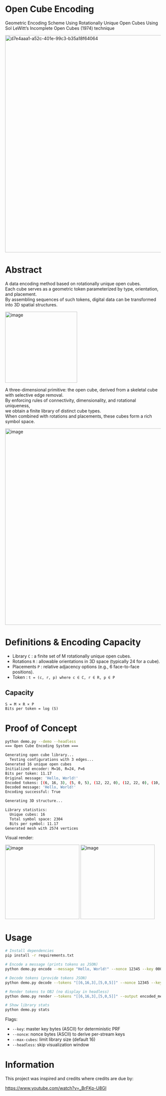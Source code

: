 # Open Cube Encoding
Geometric Encoding Scheme Using Rotationally Unique Open Cubes
Using Sol LeWitt’s Incomplete Open Cubes (1974) technique

<img width="700" alt="d7e4aaa1-a52c-401e-99c3-b35a18f64064" src="https://github.com/user-attachments/assets/30b7e7e5-eec3-4c6c-9bc6-4d6bbb79206b" />

# Abstract

A data encoding method based on rotationally unique open cubes.  
Each cube serves as a geometric token parameterized by type, orientation, and placement.  
By assembling sequences of such tokens, digital data can be transformed into 3D spatial structures.  

<img width="233" height="229" alt="image" src="https://github.com/user-attachments/assets/ab329918-ac83-47d1-a2bb-f9760cf62ab6" />

A three-dimensional primitive: the open cube, derived from a skeletal cube with selective edge removal.  
By enforcing rules of connectivity, dimensionality, and rotational uniqueness,  
we obtain a finite library of distinct cube types.  
When combined with rotations and placements, these cubes form a rich symbol space.  

<img width="1109" height="633" alt="image" src="https://github.com/user-attachments/assets/e2d98a17-e30f-4ac1-88ea-b4aebf08524a" />


# Definitions & Encoding Capacity

- Library `C`       : a finite set of M rotationally unique open cubes.
- Rotations `R`     : allowable orientations in 3D space (typically 24 for a cube).
- Placements `P`    : relative adjacency options (e.g., 6 face-to-face positions).
- Token             : `t = (c, r, p) where c ∈ C, r ∈ R, p ∈ P`
 
## Capacity
```
S = M × R × P
Bits per token = log (S)
```

# Proof of Concept

```bash
python demo.py --demo --headless
=== Open Cube Encoding System ===

Generating open cube library...
  Testing configurations with 3 edges...
Generated 16 unique open cubes
Initialized encoder: M=16, R=24, P=6
Bits per token: 11.17
Original message: 'Hello, World!'
Encoded tokens: [(6, 16, 3), (5, 0, 5), (12, 22, 0), (12, 22, 0), (10, 0, 2), (12, 11, 0), (5, 7, 4), (12, 11, 1), (10, 0, 2), (10, 0, 4), (12, 22, 0), (9, 3, 4), (1, 6, 3)]
Decoded message: 'Hello, World!'
Encoding successful: True

Generating 3D structure...

Library statistics:
  Unique cubes: 16
  Total symbol space: 2304
  Bits per symbol: 11.17
Generated mesh with 2574 vertices
```

Visual render:  

<img width="240" alt="image" src="https://github.com/user-attachments/assets/92676f50-965f-43fc-881f-5601cf6525ab" />
<img width="240" alt="image" src="https://github.com/user-attachments/assets/8d21ef46-6a21-4f0d-99aa-637d1fd6512f" />


# Usage

```bash
# Install dependencies
pip install -r requirements.txt

# Encode a message (prints tokens as JSON)
python demo.py encode --message "Hello, World!" --nonce 12345 --key 000000

# Decode tokens (provide tokens JSON)
python demo.py decode --tokens "[[6,16,3],[5,0,5]]" --nonce 12345 --key 000000

# Render tokens to OBJ (no display in headless)
python demo.py render --tokens "[[6,16,3],[5,0,5]]" --output encoded_message.obj --headless

# Show library stats
python demo.py stats
```

Flags:
- `--key`: master key bytes (ASCII) for deterministic PRF
- `--nonce`: nonce bytes (ASCII) to derive per-stream keys
- `--max-cubes`: limit library size (default 16)
- `--headless`: skip visualization window


# Information

This project was inspired and credits where credits are due by:

https://www.youtube.com/watch?v=_BrFKp-U8GI
